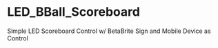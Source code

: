 # LED_BBall_Scoreboard

Simple LED Scoreboard Control w/ BetaBrite Sign and Mobile Device as Control
